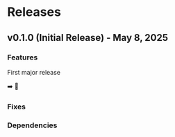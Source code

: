 # Releases

## v0.1.0 (Initial Release) - May 8, 2025

### Features

First major release

➡️ 🚀

### Fixes

### Dependencies